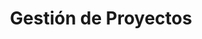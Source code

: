 ---
layout: default
title: Gestión de Proyectos
has_children: true
parent: Desarrollo de Software
grand_parent: Taxonomía
---